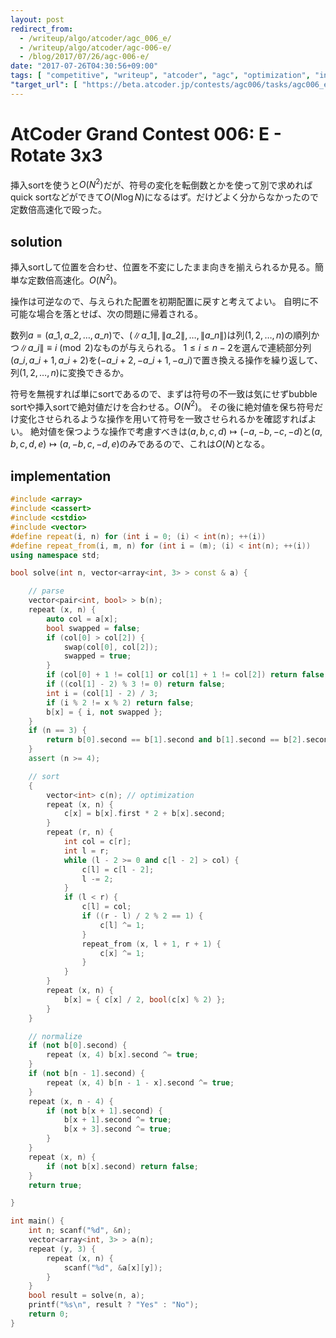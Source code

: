 ```yaml
---
layout: post
redirect_from:
  - /writeup/algo/atcoder/agc_006_e/
  - /writeup/algo/atcoder/agc-006-e/
  - /blog/2017/07/26/agc-006-e/
date: "2017-07-26T04:30:56+09:00"
tags: [ "competitive", "writeup", "atcoder", "agc", "optimization", "insertion-sort" ]
"target_url": [ "https://beta.atcoder.jp/contests/agc006/tasks/agc006_e" ]
---
```


# AtCoder Grand Contest 006: E - Rotate 3x3

挿入sortを使うと$O(N^2)$だが、符号の変化を転倒数とかを使って別で求めればquick sortなどができて$O(N \log N)$になるはず。だけどよく分からなかったので定数倍高速化で殴った。

## solution

挿入sortして位置を合わせ、位置を不変にしたまま向きを揃えられるか見る。簡単な定数倍高速化。$O(N^2)$。

操作は可逆なので、与えられた配置を初期配置に戻すと考えてよい。
自明に不可能な場合を落とせば、次の問題に帰着される。

数列$a = (a\_1, a\_2, \dots, a\_n)$で、$(\|a\_1\|, \|a\_2\|, \dots, \|a\_n\|)$は列$(1, 2, \dots, n)$の順列かつ$\|a\_i\| \equiv i \pmod{2}$なものが与えられる。
$1 \le i \le n - 2$を選んで連続部分列$(a\_i, a\_{i+1}, a\_{i+2})$を$(- a\_{i+2}, - a\_{i+1}, - a\_i)$で置き換える操作を繰り返して、列$(1, 2, \dots, n)$に変換できるか。

符号を無視すれば単にsortであるので、まずは符号の不一致は気にせずbubble sortや挿入sortで絶対値だけを合わせる。$O(N^2)$。
その後に絶対値を保ち符号だけ変化させられるような操作を用いて符号を一致させられるかを確認すればよい。
絶対値を保つような操作で考慮すべきは$(a, b, c, d) \mapsto (-a, -b, -c, -d)$と$(a, b, c, d, e) \mapsto (a, -b, c, -d, e)$のみであるので、これは$O(N)$となる。

## implementation

``` c++
#include <array>
#include <cassert>
#include <cstdio>
#include <vector>
#define repeat(i, n) for (int i = 0; (i) < int(n); ++(i))
#define repeat_from(i, m, n) for (int i = (m); (i) < int(n); ++(i))
using namespace std;

bool solve(int n, vector<array<int, 3> > const & a) {

    // parse
    vector<pair<int, bool> > b(n);
    repeat (x, n) {
        auto col = a[x];
        bool swapped = false;
        if (col[0] > col[2]) {
            swap(col[0], col[2]);
            swapped = true;
        }
        if (col[0] + 1 != col[1] or col[1] + 1 != col[2]) return false;
        if ((col[1] - 2) % 3 != 0) return false;
        int i = (col[1] - 2) / 3;
        if (i % 2 != x % 2) return false;
        b[x] = { i, not swapped };
    }
    if (n == 3) {
        return b[0].second == b[1].second and b[1].second == b[2].second;
    }
    assert (n >= 4);

    // sort
    {
        vector<int> c(n); // optimization
        repeat (x, n) {
            c[x] = b[x].first * 2 + b[x].second;
        }
        repeat (r, n) {
            int col = c[r];
            int l = r;
            while (l - 2 >= 0 and c[l - 2] > col) {
                c[l] = c[l - 2];
                l -= 2;
            }
            if (l < r) {
                c[l] = col;
                if ((r - l) / 2 % 2 == 1) {
                    c[l] ^= 1;
                }
                repeat_from (x, l + 1, r + 1) {
                    c[x] ^= 1;
                }
            }
        }
        repeat (x, n) {
            b[x] = { c[x] / 2, bool(c[x] % 2) };
        }
    }

    // normalize
    if (not b[0].second) {
        repeat (x, 4) b[x].second ^= true;
    }
    if (not b[n - 1].second) {
        repeat (x, 4) b[n - 1 - x].second ^= true;
    }
    repeat (x, n - 4) {
        if (not b[x + 1].second) {
            b[x + 1].second ^= true;
            b[x + 3].second ^= true;
        }
    }
    repeat (x, n) {
        if (not b[x].second) return false;
    }
    return true;

}

int main() {
    int n; scanf("%d", &n);
    vector<array<int, 3> > a(n);
    repeat (y, 3) {
        repeat (x, n) {
            scanf("%d", &a[x][y]);
        }
    }
    bool result = solve(n, a);
    printf("%s\n", result ? "Yes" : "No");
    return 0;
}
```
